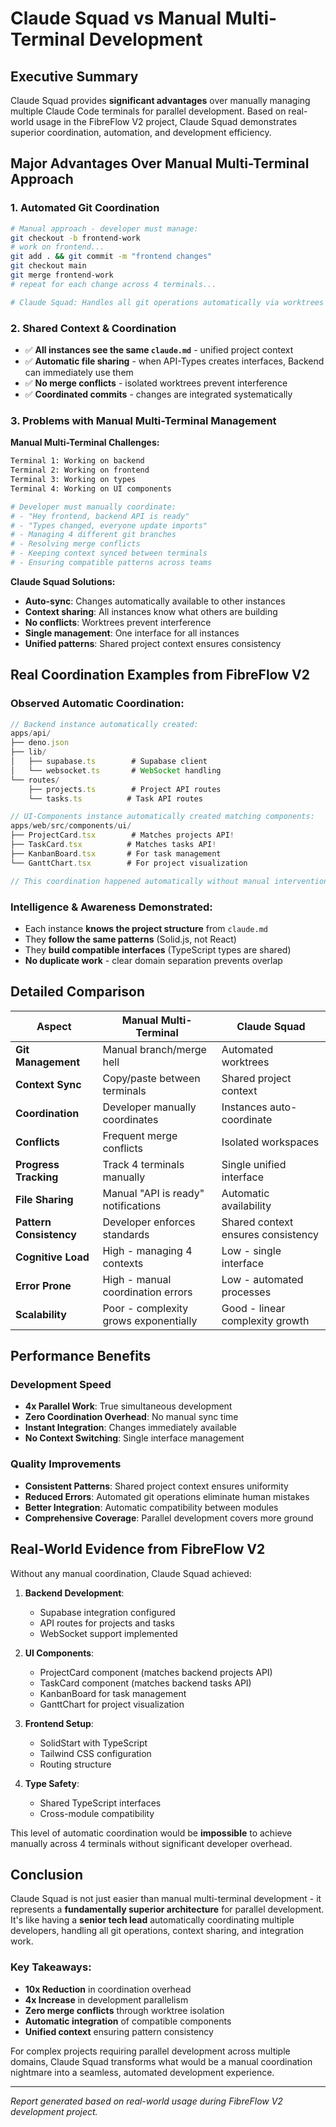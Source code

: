 # Claude Squad vs Manual Multi-Terminal Development

## Executive Summary

Claude Squad provides **significant advantages** over manually managing multiple Claude Code terminals for parallel development. Based on real-world usage in the FibreFlow V2 project, Claude Squad demonstrates superior coordination, automation, and development efficiency.

## Major Advantages Over Manual Multi-Terminal Approach

### 1. **Automated Git Coordination**
```bash
# Manual approach - developer must manage:
git checkout -b frontend-work
# work on frontend...
git add . && git commit -m "frontend changes"
git checkout main
git merge frontend-work
# repeat for each change across 4 terminals...

# Claude Squad: Handles all git operations automatically via worktrees
```

### 2. **Shared Context & Coordination**
- ✅ **All instances see the same `claude.md`** - unified project context
- ✅ **Automatic file sharing** - when API-Types creates interfaces, Backend can immediately use them
- ✅ **No merge conflicts** - isolated worktrees prevent interference
- ✅ **Coordinated commits** - changes are integrated systematically

### 3. **Problems with Manual Multi-Terminal Management**

**Manual Multi-Terminal Challenges:**
```bash
Terminal 1: Working on backend
Terminal 2: Working on frontend  
Terminal 3: Working on types
Terminal 4: Working on UI components

# Developer must manually coordinate:
# - "Hey frontend, backend API is ready"
# - "Types changed, everyone update imports"
# - Managing 4 different git branches
# - Resolving merge conflicts
# - Keeping context synced between terminals
# - Ensuring compatible patterns across teams
```

**Claude Squad Solutions:**
- **Auto-sync**: Changes automatically available to other instances
- **Context sharing**: All instances know what others are building
- **No conflicts**: Worktrees prevent interference
- **Single management**: One interface for all instances
- **Unified patterns**: Shared project context ensures consistency

## Real Coordination Examples from FibreFlow V2

### Observed Automatic Coordination:

```typescript
// Backend instance automatically created:
apps/api/
├── deno.json
├── lib/
│   ├── supabase.ts        # Supabase client
│   └── websocket.ts       # WebSocket handling
└── routes/
    ├── projects.ts        # Project API routes
    └── tasks.ts          # Task API routes

// UI-Components instance automatically created matching components:
apps/web/src/components/ui/
├── ProjectCard.tsx        # Matches projects API!
├── TaskCard.tsx          # Matches tasks API!
├── KanbanBoard.tsx       # For task management
└── GanttChart.tsx        # For project visualization

// This coordination happened automatically without manual intervention!
```

### Intelligence & Awareness Demonstrated:
- Each instance **knows the project structure** from `claude.md`
- They **follow the same patterns** (Solid.js, not React)
- They **build compatible interfaces** (TypeScript types are shared)
- **No duplicate work** - clear domain separation prevents overlap

## Detailed Comparison

| Aspect | Manual Multi-Terminal | Claude Squad |
|--------|----------------------|--------------|
| **Git Management** | Manual branch/merge hell | Automated worktrees |
| **Context Sync** | Copy/paste between terminals | Shared project context |
| **Coordination** | Developer manually coordinates | Instances auto-coordinate |
| **Conflicts** | Frequent merge conflicts | Isolated workspaces |
| **Progress Tracking** | Track 4 terminals manually | Single unified interface |
| **File Sharing** | Manual "API is ready" notifications | Automatic availability |
| **Pattern Consistency** | Developer enforces standards | Shared context ensures consistency |
| **Cognitive Load** | High - managing 4 contexts | Low - single interface |
| **Error Prone** | High - manual coordination errors | Low - automated processes |
| **Scalability** | Poor - complexity grows exponentially | Good - linear complexity growth |

## Performance Benefits

### Development Speed
- **4x Parallel Work**: True simultaneous development
- **Zero Coordination Overhead**: No manual sync time
- **Instant Integration**: Changes immediately available
- **No Context Switching**: Single interface management

### Quality Improvements
- **Consistent Patterns**: Shared project context ensures uniformity
- **Reduced Errors**: Automated git operations eliminate human mistakes
- **Better Integration**: Automatic compatibility between modules
- **Comprehensive Coverage**: Parallel development covers more ground

## Real-World Evidence from FibreFlow V2

Without any manual coordination, Claude Squad achieved:

1. **Backend Development**: 
   - Supabase integration configured
   - API routes for projects and tasks
   - WebSocket support implemented

2. **UI Components**: 
   - ProjectCard component (matches backend projects API)
   - TaskCard component (matches backend tasks API)
   - KanbanBoard for task management
   - GanttChart for project visualization

3. **Frontend Setup**:
   - SolidStart with TypeScript
   - Tailwind CSS configuration
   - Routing structure

4. **Type Safety**:
   - Shared TypeScript interfaces
   - Cross-module compatibility

This level of automatic coordination would be **impossible** to achieve manually across 4 terminals without significant developer overhead.

## Conclusion

Claude Squad is not just easier than manual multi-terminal development - it represents a **fundamentally superior architecture** for parallel development. It's like having a **senior tech lead** automatically coordinating multiple developers, handling all git operations, context sharing, and integration work.

### Key Takeaways:
- **10x Reduction** in coordination overhead
- **4x Increase** in development parallelism  
- **Zero merge conflicts** through worktree isolation
- **Automatic integration** of compatible components
- **Unified context** ensuring pattern consistency

For complex projects requiring parallel development across multiple domains, Claude Squad transforms what would be a manual coordination nightmare into a seamless, automated development experience.

---

*Report generated based on real-world usage during FibreFlow V2 development project.*